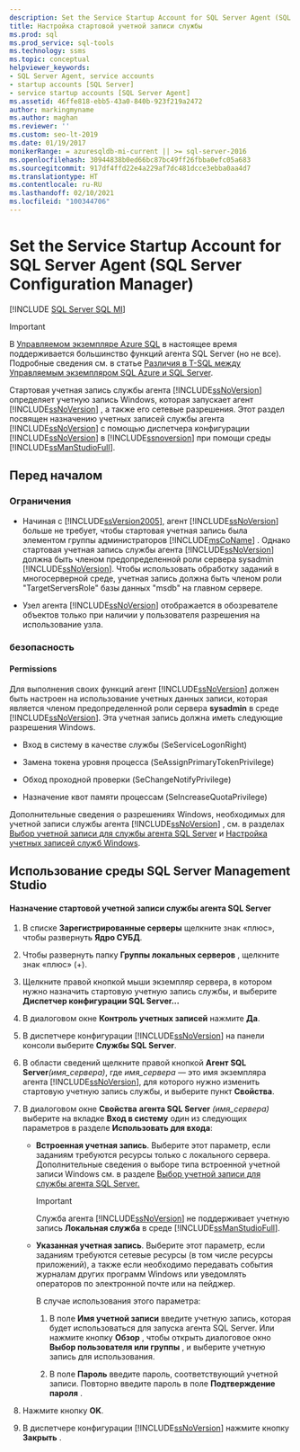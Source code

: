 ```yaml
---
description: Set the Service Startup Account for SQL Server Agent (SQL Server Configuration Manager)
title: Настройка стартовой учетной записи службы
ms.prod: sql
ms.prod_service: sql-tools
ms.technology: ssms
ms.topic: conceptual
helpviewer_keywords:
- SQL Server Agent, service accounts
- startup accounts [SQL Server]
- service startup accounts [SQL Server Agent]
ms.assetid: 46ffe818-ebb5-43a0-840b-923f219a2472
author: markingmyname
ms.author: maghan
ms.reviewer: ''
ms.custom: seo-lt-2019
ms.date: 01/19/2017
monikerRange: = azuresqldb-mi-current || >= sql-server-2016
ms.openlocfilehash: 30944838b0ed66bc87bc49ff26fbba0efc05a683
ms.sourcegitcommit: 917df4ffd22e4a229af7dc481dcce3ebba0aa4d7
ms.translationtype: HT
ms.contentlocale: ru-RU
ms.lasthandoff: 02/10/2021
ms.locfileid: "100344706"
---
```

# <a name="set-the-service-startup-account-for-sql-server-agent-sql-server-configuration-manager"></a>Set the Service Startup Account for SQL Server Agent (SQL Server Configuration Manager)

[!INCLUDE [SQL Server SQL MI](../../includes/applies-to-version/sql-asdbmi.md)]

> [!IMPORTANT]  
> В [Управляемом экземпляре Azure SQL](/azure/sql-database/sql-database-managed-instance) в настоящее время поддерживается большинство функций агента SQL Server (но не все). Подробные сведения см. в статье [Различия в T-SQL между Управляемым экземпляром SQL Azure и SQL Server](/azure/sql-database/sql-database-managed-instance-transact-sql-information#sql-server-agent).

Стартовая учетная запись службы агента [!INCLUDE[ssNoVersion](../../includes/ssnoversion-md.md)] определяет учетную запись Windows, которая запускает агент [!INCLUDE[ssNoVersion](../../includes/ssnoversion-md.md)] , а также его сетевые разрешения. Этот раздел посвящен назначению учетных записей службы агента [!INCLUDE[ssNoVersion](../../includes/ssnoversion-md.md)] с помощью диспетчера конфигурации [!INCLUDE[ssNoVersion](../../includes/ssnoversion-md.md)] в [!INCLUDE[ssnoversion](../../includes/ssnoversion-md.md)] при помощи среды [!INCLUDE[ssManStudioFull](../../includes/ssmanstudiofull-md.md)].  
  
## <a name="before-you-begin"></a><a name="BeforeYouBegin"></a>Перед началом  
  
### <a name="limitations-and-restrictions"></a><a name="Restrictions"></a>Ограничения  
  
-   Начиная с [!INCLUDE[ssVersion2005](../../includes/ssversion2005-md.md)], агент [!INCLUDE[ssNoVersion](../../includes/ssnoversion-md.md)] больше не требует, чтобы стартовая учетная запись была элементом группы администраторов [!INCLUDE[msCoName](../../includes/msconame_md.md)] . Однако стартовая учетная запись службы агента [!INCLUDE[ssNoVersion](../../includes/ssnoversion-md.md)] должна быть членом предопределенной роли сервера sysadmin [!INCLUDE[ssNoVersion](../../includes/ssnoversion-md.md)]. Чтобы использовать обработку заданий в многосерверной среде, учетная запись должна быть членом роли "TargetServersRole" базы данных "msdb" на главном сервере.  
  
-   Узел агента [!INCLUDE[ssNoVersion](../../includes/ssnoversion-md.md)] отображается в обозревателе объектов только при наличии у пользователя разрешения на использование узла.  
  
### <a name="security"></a><a name="Security"></a>безопасность  
  
#### <a name="permissions"></a><a name="Permissions"></a>Permissions  
Для выполнения своих функций агент [!INCLUDE[ssNoVersion](../../includes/ssnoversion-md.md)] должен быть настроен на использование учетных данных записи, которая является членом предопределенной роли сервера **sysadmin** в среде [!INCLUDE[ssNoVersion](../../includes/ssnoversion-md.md)]. Эта учетная запись должна иметь следующие разрешения Windows.  
  
-   Вход в систему в качестве службы (SeServiceLogonRight)  
  
-   Замена токена уровня процесса (SeAssignPrimaryTokenPrivilege)  
  
-   Обход проходной проверки (SeChangeNotifyPrivilege)  
  
-   Назначение квот памяти процессам (SeIncreaseQuotaPrivilege)  
  
Дополнительные сведения о разрешениях Windows, необходимых для учетной записи службы агента [!INCLUDE[ssNoVersion](../../includes/ssnoversion-md.md)] , см. в разделах [Выбор учетной записи для службы агента SQL Server](../../ssms/agent/select-an-account-for-the-sql-server-agent-service.md) и [Настройка учетных записей служб Windows](../../database-engine/configure-windows/configure-windows-service-accounts-and-permissions.md).  
  
## <a name="using-sql-server-management-studio"></a><a name="SSMSProcedure"></a>Использование среды SQL Server Management Studio  
  
#### <a name="to-set-the-service-startup-account-for-sql-server-agent"></a>Назначение стартовой учетной записи службы агента SQL Server  
  
1.  В списке **Зарегистрированные серверы** щелкните знак «плюс», чтобы развернуть **Ядро СУБД**.  
  
2.  Чтобы развернуть папку **Группы локальных серверов** , щелкните знак «плюс» (+).  
  
3.  Щелкните правой кнопкой мыши экземпляр сервера, в котором нужно назначить стартовую учетную запись службы, и выберите **Диспетчер конфигурации SQL Server...**  
  
4.  В диалоговом окне **Контроль учетных записей** нажмите **Да**.  
  
5.  В диспетчере конфигурации [!INCLUDE[ssNoVersion](../../includes/ssnoversion-md.md)] на панели консоли выберите **Службы SQL Server**.  
  
6.  В области сведений щелкните правой кнопкой **Агент SQL Server**_(имя\_сервера)_, где *имя_сервера* — это имя экземпляра агента [!INCLUDE[ssNoVersion](../../includes/ssnoversion-md.md)], для которого нужно изменить стартовую учетную запись службы, и выберите пункт **Свойства**.  
  
7.  В диалоговом окне **Свойства** **агента SQL Server** _(имя\_сервера)_ выберите на вкладке **Вход в систему** один из следующих параметров в разделе **Использовать для входа**:  
  
    -   **Встроенная учетная запись**. Выберите этот параметр, если заданиям требуются ресурсы только с локального сервера. Дополнительные сведения о выборе типа встроенной учетной записи Windows см. в разделе [Выбор учетной записи для службы агента SQL Server.](./select-an-account-for-the-sql-server-agent-service.md)  
  
        > [!IMPORTANT]  
        >  Служба агента [!INCLUDE[ssNoVersion](../../includes/ssnoversion-md.md)] не поддерживает учетную запись **Локальная служба** в среде [!INCLUDE[ssManStudioFull](../../includes/ssmanstudiofull-md.md)].  
  
    -   **Указанная учетная запись**. Выберите этот параметр, если заданиям требуются сетевые ресурсы (в том числе ресурсы приложений), а также если необходимо передавать события журналам других программ Windows или уведомлять операторов по электронной почте или на пейджер.  
  
        В случае использования этого параметра:  
  
        1.  В поле **Имя учетной записи** введите учетную запись, которая будет использоваться для запуска агента SQL Server. Или нажмите кнопку **Обзор** , чтобы открыть диалоговое окно **Выбор пользователя или группы** , и выберите учетную запись для использования.  
  
        2.  В поле **Пароль** введите пароль, соответствующий учетной записи. Повторно введите пароль в поле **Подтверждение пароля** .  
  
8.  Нажмите кнопку **OK**.  
  
9. В диспетчере конфигурации [!INCLUDE[ssNoVersion](../../includes/ssnoversion-md.md)] нажмите кнопку **Закрыть** .  
